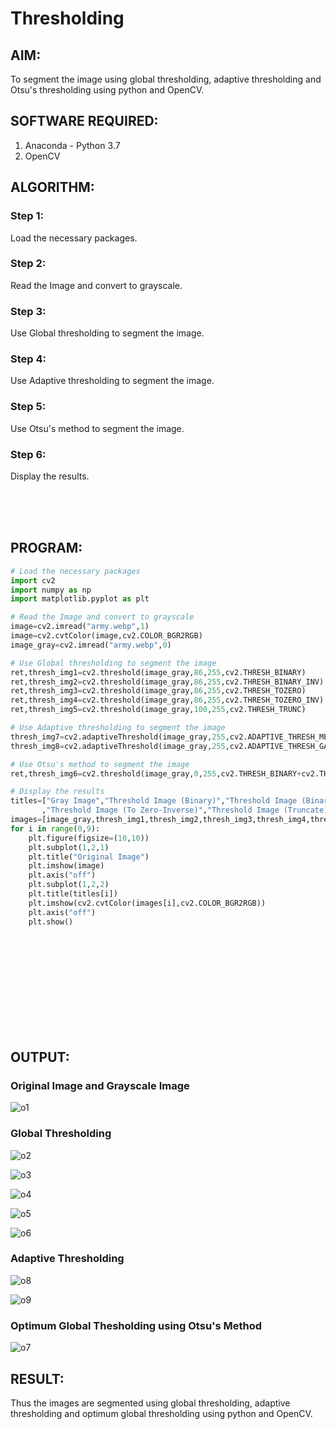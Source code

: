 # Thresholding
## AIM:
To segment the image using global thresholding, adaptive thresholding and Otsu's thresholding using python and OpenCV.

## SOFTWARE REQUIRED:
1. Anaconda - Python 3.7
2. OpenCV

## ALGORITHM:

### Step 1:
Load the necessary packages.

### Step 2:
Read the Image and convert to grayscale.

### Step 3:
Use Global thresholding to segment the image.

### Step 4:
Use Adaptive thresholding to segment the image.

### Step 5:
Use Otsu's method to segment the image.

### Step 6:
Display the results.

</br>
</br>
</br>

## PROGRAM:
```python
# Load the necessary packages
import cv2
import numpy as np
import matplotlib.pyplot as plt

# Read the Image and convert to grayscale
image=cv2.imread("army.webp",1)
image=cv2.cvtColor(image,cv2.COLOR_BGR2RGB)
image_gray=cv2.imread("army.webp",0)

# Use Global thresholding to segment the image
ret,thresh_img1=cv2.threshold(image_gray,86,255,cv2.THRESH_BINARY)
ret,thresh_img2=cv2.threshold(image_gray,86,255,cv2.THRESH_BINARY_INV)
ret,thresh_img3=cv2.threshold(image_gray,86,255,cv2.THRESH_TOZERO)
ret,thresh_img4=cv2.threshold(image_gray,86,255,cv2.THRESH_TOZERO_INV)
ret,thresh_img5=cv2.threshold(image_gray,100,255,cv2.THRESH_TRUNC)

# Use Adaptive thresholding to segment the image
thresh_img7=cv2.adaptiveThreshold(image_gray,255,cv2.ADAPTIVE_THRESH_MEAN_C,cv2.THRESH_BINARY,11,2)
thresh_img8=cv2.adaptiveThreshold(image_gray,255,cv2.ADAPTIVE_THRESH_GAUSSIAN_C,cv2.THRESH_BINARY,11,2)

# Use Otsu's method to segment the image 
ret,thresh_img6=cv2.threshold(image_gray,0,255,cv2.THRESH_BINARY+cv2.THRESH_OTSU)

# Display the results
titles=["Gray Image","Threshold Image (Binary)","Threshold Image (Binary Inverse)","Threshold Image (To Zero)"
       ,"Threshold Image (To Zero-Inverse)","Threshold Image (Truncate)","Otsu","Adaptive Threshold (Mean)","Adaptive Threshold (Gaussian)"]
images=[image_gray,thresh_img1,thresh_img2,thresh_img3,thresh_img4,thresh_img5,thresh_img6,thresh_img7,thresh_img8]
for i in range(0,9):
    plt.figure(figsize=(10,10))
    plt.subplot(1,2,1)
    plt.title("Original Image")
    plt.imshow(image)
    plt.axis("off")
    plt.subplot(1,2,2)
    plt.title(titles[i])
    plt.imshow(cv2.cvtColor(images[i],cv2.COLOR_BGR2RGB))
    plt.axis("off")
    plt.show()
```

</br>
</br>
</br>
</br>
</br>
</br>
</br>
</br>
</br>


## OUTPUT:

### Original Image and Grayscale Image
![o1](https://user-images.githubusercontent.com/77089743/169637663-dd73785c-20ab-46d9-a5f3-7c37f66e7237.PNG)



### Global Thresholding
![o2](https://user-images.githubusercontent.com/77089743/169637687-e3e12061-52ee-4d0b-b9c6-bb019309f26d.PNG)

![o3](https://user-images.githubusercontent.com/77089743/169637690-8207b685-e990-4fc0-8ee2-dddcf30bf3fd.PNG)

![o4](https://user-images.githubusercontent.com/77089743/169637703-20894f58-6d7f-44f4-b974-f3774ab612b7.PNG)

![o5](https://user-images.githubusercontent.com/77089743/169637704-1c58a132-95a6-4ad1-ae3f-18d3632331a7.PNG)

![o6](https://user-images.githubusercontent.com/77089743/169637701-40b75751-1e1b-4d1e-92e9-6a639be2fb22.PNG)




### Adaptive Thresholding


![o8](https://user-images.githubusercontent.com/77089743/169637729-70c7029d-3fa6-4f93-ba5f-aa13f8752218.PNG)


![o9](https://user-images.githubusercontent.com/77089743/169637767-cd0b64f0-5085-4678-a8e0-3f61b1e791e3.PNG)


### Optimum Global Thesholding using Otsu's Method

![o7](https://user-images.githubusercontent.com/77089743/169637732-aa01294e-d036-4535-845d-20995ac919bb.PNG)


## RESULT:
Thus the images are segmented using global thresholding, adaptive thresholding and optimum global thresholding using python and OpenCV.
